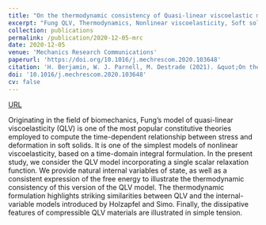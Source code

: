 ```yaml
---
title: "On the thermodynamic consistency of Quasi-linear viscoelastic models for soft solids"
excerpt: "Fung QLV, Thermodynamics, Nonlinear viscoelasticity, Soft solids, Biomechanics"
collection: publications
permalink: /publication/2020-12-05-mrc
date: 2020-12-05
venue: 'Mechanics Research Communications'
paperurl: 'https://doi.org/10.1016/j.mechrescom.2020.103648'
citation: 'H. Berjamin, W. J. Parnell, M. Destrade (2021). &quot;On the thermodynamic consistency of Quasi-linear viscoelastic models for soft solids&quot;, <i>Mechanics Research Communications</i> 111, 103648.'
doi: '10.1016/j.mechrescom.2020.103648'
cv: false
---
```


[URL](https://www.sciencedirect.com/science/article/pii/S0093641320301762)

Originating in the field of biomechanics, Fung’s model of quasi-linear viscoelasticity (QLV) is one of the most popular constitutive theories employed to compute the time-dependent relationship between stress and deformation in soft solids. It is one of the simplest models of nonlinear viscoelasticity, based on a time-domain integral formulation. In the present study, we consider the QLV model incorporating a single scalar relaxation function. We provide natural internal variables of state, as well as a consistent expression of the free energy to illustrate the thermodynamic consistency of this version of the QLV model. The thermodynamic formulation highlights striking similarities between QLV and the internal-variable models introduced by Holzapfel and Simo. Finally, the dissipative features of compressible QLV materials are illustrated in simple tension.